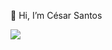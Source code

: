 👋 Hi, I’m César Santos 

<div>
  <a href="https://github.com/csarsantos96">
   <img heigth="180em" src="https://github-readme-stats.vercel.app/api/top-langs/?username=csarsantos96&layout=compact"> 
</div>
<!---
csarsantos96/csarsantos96 is a ✨ special ✨ repository because its `README.md` (this file) appears on your GitHub profile.
You can click the Preview link to take a look at your changes.
--->
